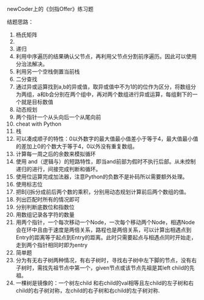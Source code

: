 newCoder上的《剑指Offer》练习题

结题思路：
1. 杨氏矩阵
2.
3. 递归
4. 利用中序遍历的结果确认父节点，再利用父节点分割前序遍历。因此可以使用分治法解决。
5. 利用另一个空栈倒置当前栈
6. 二分查找
40. 通过异或运算找到a,b的异或值，取异或值中不为1的的位作为区分，将数组分为两组，a和b会分别在两个组中，再对两个数组进行异或运算，每组剩下的一个就是目标数值
41. 动态规划
42. 两个指针一个从头向后一个从尾向前
43. cheat with Python
44. 栈
45. 可以凑成顺子的特性：0以外数字的最大值最小值差小于等于4，最大值最小值的差加上0的个数大于等于4，0以外没有重复数组。
46. 计算每一周之后的余数来模拟循环
47. 使用 and（逻辑与）的短路特性，即当and前部为假时不执行后部。从未控制递归的进行，间接完成判断和循环。
48. 使用位运算完成加法器，注意Python的负数不是补码所以需要额外处理。
50. 使用标志位
51. 把B[i]拆分成前后两个数的乘积，分别用动态规划计算前后两个数组的值。
52. 列出匹配时所有的情况即可
53. 分别判断底数位和指数位
54. 用数组记录各字符的数量
55. 用两个指针，一个每次移动一个Node，一次每个移动两个Node，相遇Node会在环中且由于速度是两倍关系，路程也是两倍关系，可以计算出相遇点到
Entry的距离等于起点到Entry的距离。此时只需要起点与相遇点同时开始走，走到两个指针相同时即为entry
56. 简单题
57. 分为有无右子树两种情况，有右子树时，寻找右子树中左下脚的节点，没有右子树时，需找先祖节点中第一个，given节点或该节点先祖是其left child的先祖。
58. 一棵树是镜像的：一个树左child 和右child的val相等且左child的左子树和右child的右子树对称，左child的右子树和右child的左子树对称.
